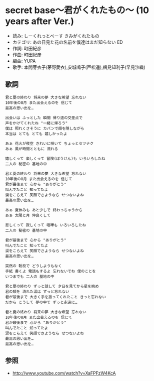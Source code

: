 secret base〜君がくれたもの〜 (10 years after Ver.)
====================================================

- 読み: しーくれっとべーす きみがくれたもの
- カテゴリ: あの日見た花の名前を僕達はまだ知らない ED
- 作詞: 町田紀彦
- 作曲: 町田紀彦
- 編曲: YUPA
- 歌手: 本間芽衣子(茅野愛衣),安城鳴子(戸松遥),鶴見知利子(早見沙織)


歌詞
-----

    君と夏の終わり 将来の夢 大きな希望 忘れない
    10年後の8月 また出会えるのを 信じて
    最高の思い出を…

    出会いは ふっとした 瞬間 帰り道の交差点で
    声をかけてくれたね "一緒に帰ろう"
    僕は 照れくさそうに カバンで顔を隠しながら
    本当は とても とても 嬉しかったよ

    あぁ 花火が夜空 きれいに咲いて ちょっとセツナク
    あぁ 風が時間とともに 流れる

    嬉しくって 楽しくって 冒険(ぼうけん)も いろいろしたね
    二人の 秘密の 基地の中

    君と夏の終わり 将来の夢 大きな希望 忘れない
    10年後の8月 また出会えるのを 信じて
    君が最後まで 心から "ありがとう"
    叫んでたこと 知ってたよ
    涙をこらえて 笑顔でさようなら せつないよね
    最高の思い出を…

    あぁ 夏休みも あと少しで 終わっちゃうから
    あぁ 太陽と月 仲良くして

    悲しくって 寂しくって 喧嘩も いろいろしたね
    二人の 秘密の 基地の中

    君が最後まで 心から "ありがとう"
    叫んでたこと 知ってたよ
    涙をこらえて 笑顔でさようなら せつないよね
    最高の思い出を…

    突然の 転校で どうしようもなく
    手紙 書くよ 電話もするよ 忘れないでね 僕のことを
    いつまでも 二人の 基地の中

    君と夏の終わり ずっと話して 夕日を見てから星を眺め
    君の頬を 流れた涙は ずっと忘れない
    君が最後まで 大きく手を振ってくれたこと きっと忘れない
    だから こうして 夢の中で ずっと永遠に…

    君と夏の終わり 将来の夢 大きな希望 忘れない
    10年後の8月 また出会えるのを 信じて
    君が最後まで 心から "ありがとう"
    叫んでたこと 知ってたよ
    涙をこらえて 笑顔でさようなら せつないよね
    最高の思い出を…
    最高の思い出を…


参照
-----

- <http://www.youtube.com/watch?v=XaFPFzW4KcA>
